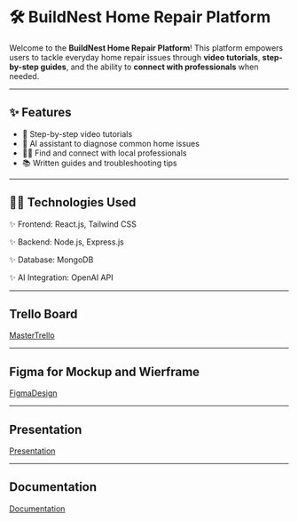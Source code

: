 
# 🛠️ BuildNest Home Repair Platform

Welcome to the **BuildNest Home Repair Platform**! This platform empowers users to tackle everyday home repair issues through **video tutorials**, **step-by-step guides**, and the ability to **connect with professionals** when needed.

---

## ✨ Features

- 🧰 Step-by-step video tutorials
- 🤖 AI assistant to diagnose common home issues
- 🧑‍🔧 Find and connect with local professionals
- 📚 Written guides and troubleshooting tips

---
## 🧑‍💻 Technologies Used

✨ Frontend: React.js, Tailwind CSS

✨ Backend: Node.js, Express.js

✨ Database: MongoDB

✨ AI Integration: OpenAI API

---

## Trello Board

[MasterTrello](https://trello.com/b/aHYfFsLT/masterpiece)

---

## Figma for Mockup and Wierframe
[FigmaDesign](https://www.figma.com/design/nT9NFoqYWtMsTUKLYkH2Vq/Masterpiece?node-id=0-1&t=8qcNW13gJgayFrjf-1)

---

## Presentation
[Presentation](https://www.canva.com/design/DAGl_rFvCfU/PmoCEqAHjxM4keYGANkiLg/edit?utm_content=DAGl_rFvCfU&utm_campaign=designshare&utm_medium=link2&utm_source=sharebutton)

---
## Documentation
[Documentation](https://drive.google.com/file/d/1wcCBBk2U-Rk1aEfBDFH3Vk8Xi-lPGVOs/view?usp=drive_link)


